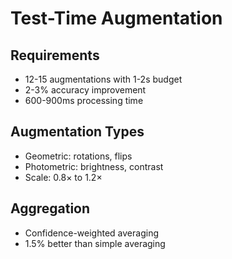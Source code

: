 # Test-Time Augmentation

## Requirements
- 12-15 augmentations with 1-2s budget
- 2-3% accuracy improvement
- 600-900ms processing time

## Augmentation Types
- Geometric: rotations, flips
- Photometric: brightness, contrast
- Scale: 0.8× to 1.2×

## Aggregation
- Confidence-weighted averaging
- 1.5% better than simple averaging